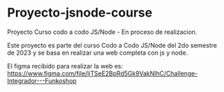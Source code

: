 # Proyecto-jsnode-course

Proyecto Curso codo a codo JS/Node - En proceso de realizacion.

Este proyecto es parte del curso Codo a Codo JS/Node del 2do semestre de 2023 y se basa en realizar una web completa con js y node.

El figma recibido para realizar la web es: https://www.figma.com/file/IjTSeE2BpRd5Gk9VakNIhC/Challenge-Integrador---Funkoshop
